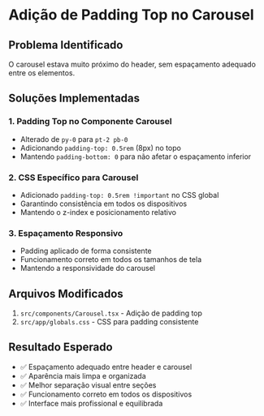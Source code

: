 # Adição de Padding Top no Carousel

## Problema Identificado
O carousel estava muito próximo do header, sem espaçamento adequado entre os elementos.

## Soluções Implementadas

### 1. Padding Top no Componente Carousel
- Alterado de `py-0` para `pt-2 pb-0`
- Adicionando `padding-top: 0.5rem` (8px) no topo
- Mantendo `padding-bottom: 0` para não afetar o espaçamento inferior

### 2. CSS Específico para Carousel
- Adicionado `padding-top: 0.5rem !important` no CSS global
- Garantindo consistência em todos os dispositivos
- Mantendo o z-index e posicionamento relativo

### 3. Espaçamento Responsivo
- Padding aplicado de forma consistente
- Funcionamento correto em todos os tamanhos de tela
- Mantendo a responsividade do carousel

## Arquivos Modificados
1. `src/components/Carousel.tsx` - Adição de padding top
2. `src/app/globals.css` - CSS para padding consistente

## Resultado Esperado
- ✅ Espaçamento adequado entre header e carousel
- ✅ Aparência mais limpa e organizada
- ✅ Melhor separação visual entre seções
- ✅ Funcionamento correto em todos os dispositivos
- ✅ Interface mais profissional e equilibrada
